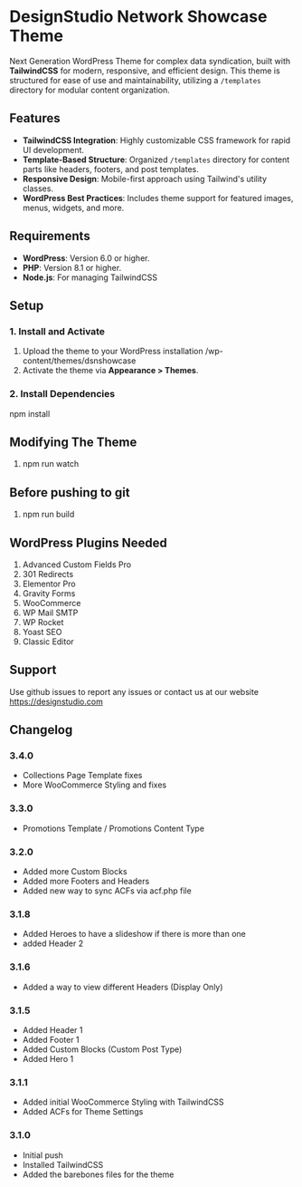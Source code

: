 # DesignStudio Network Showcase Theme

Next Generation WordPress Theme for complex data syndication, built with **TailwindCSS** for modern, responsive, and efficient design. This theme is structured for ease of use and maintainability, utilizing a `/templates` directory for modular content organization.


## Features

- **TailwindCSS Integration**: Highly customizable CSS framework for rapid UI development.
- **Template-Based Structure**: Organized `/templates` directory for content parts like headers, footers, and post templates.
- **Responsive Design**: Mobile-first approach using Tailwind's utility classes.
- **WordPress Best Practices**: Includes theme support for featured images, menus, widgets, and more.


## Requirements

- **WordPress**: Version 6.0 or higher.
- **PHP**: Version 8.1 or higher.
- **Node.js**: For managing TailwindCSS



## Setup

### 1. Install and Activate
1. Upload the theme to your WordPress installation /wp-content/themes/dsnshowcase
2. Activate the theme via **Appearance > Themes**.

### 2. Install Dependencies
npm install

## Modifying The Theme
1. npm run watch

## Before pushing to git
1. npm run build


## WordPress Plugins Needed

1. Advanced Custom Fields Pro
2. 301 Redirects
3. Elementor Pro
4. Gravity Forms
5. WooCommerce
6. WP Mail SMTP
7. WP Rocket
8. Yoast SEO
9. Classic Editor

## Support

Use github issues to report any issues or contact us at our website https://designstudio.com

## Changelog

### 3.4.0
- Collections Page Template fixes
- More WooCommerce Styling and fixes

### 3.3.0
- Promotions Template / Promotions Content Type

### 3.2.0
- Added more Custom Blocks
- Added more Footers and Headers
- Added new way to sync ACFs via acf.php file

### 3.1.8
- Added Heroes to have a slideshow if there is more than one
- added Header 2

### 3.1.6
- Added a way to view different Headers (Display Only)

### 3.1.5
- Added Header 1
- Added Footer 1
- Added Custom Blocks (Custom Post Type)
- Added Hero 1

### 3.1.1
- Added initial WooCommerce Styling with TailwindCSS
- Added ACFs for Theme Settings

### 3.1.0
- Initial push 
- Installed TailwindCSS
- Added the barebones files for the theme